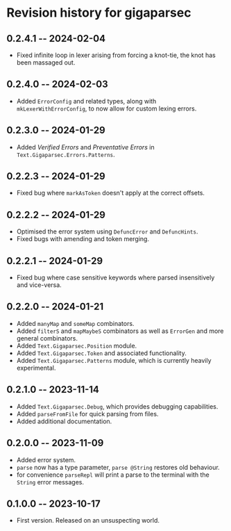 # Revision history for gigaparsec

## 0.2.4.1 -- 2024-02-04
* Fixed infinite loop in lexer arising from forcing a knot-tie, the knot has been massaged out.

## 0.2.4.0 -- 2024-02-03
* Added `ErrorConfig` and related types, along with `mkLexerWithErrorConfig`, to now allow
  for custom lexing errors.

## 0.2.3.0 -- 2024-01-29
* Added _Verified Errors_ and _Preventative Errors_ in `Text.Gigaparsec.Errors.Patterns`.

## 0.2.2.3 -- 2024-01-29
* Fixed bug where `markAsToken` doesn't apply at the correct offsets.

## 0.2.2.2 -- 2024-01-29
* Optimised the error system using `DefuncError` and `DefuncHints`.
* Fixed bugs with amending and token merging.

## 0.2.2.1 -- 2024-01-29
* Fixed bug where case sensitive keywords where parsed insensitively and vice-versa.

## 0.2.2.0 -- 2024-01-21

* Added `manyMap` and `someMap` combinators.
* Added `filterS` and `mapMaybeS` combinators as well as `ErrorGen` and more general combinators.
* Added `Text.Gigaparsec.Position` module.
* Added `Text.Gigaparsec.Token` and associated functionality.
* Added `Text.Gigaparsec.Patterns` module, which is currently heavily experimental.

## 0.2.1.0 -- 2023-11-14

* Added `Text.Gigaparsec.Debug`, which provides debugging capabilities.
* Added `parseFromFile` for quick parsing from files.
* Added additional documentation.

## 0.2.0.0 -- 2023-11-09

* Added error system.
* `parse` now has a type parameter, `parse @String` restores old behaviour.
* for convenience `parseRepl` will print a parse to the terminal with the `String` error messages.

## 0.1.0.0 -- 2023-10-17

* First version. Released on an unsuspecting world.
